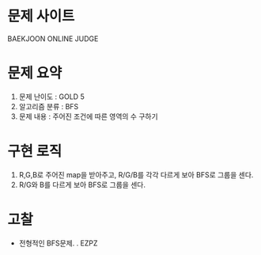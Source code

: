 # 문제 사이트
BAEKJOON ONLINE JUDGE


# 문제 요약
1. 문제 난이도 : GOLD 5
2. 알고리즘 분류 : BFS
3. 문제 내용 : 주어진 조건에 따른 영역의 수 구하기

# 구현 로직
1. R,G,B로 주어진 map을 받아주고, R/G/B를 각각 다르게 보아 BFS로 그룹을 센다.
2. R/G와 B를 다르게 보아 BFS로 그룹을 센다.

# 고찰
- 전형적인 BFS문제. . EZPZ